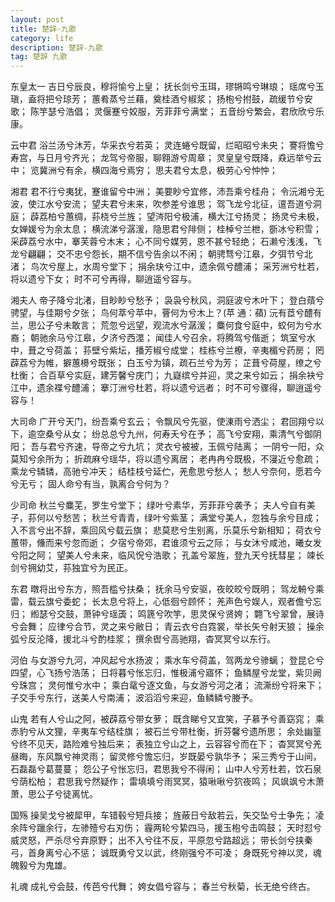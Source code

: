 ```yaml
---
layout: post
title: 楚辞-九歌
category: life
description: 楚辞-九歌
tag: 楚辞 九歌
---
```


东皇太一
吉日兮辰良，穆将愉兮上皇；
抚长剑兮玉珥，璆锵鸣兮琳琅；
瑶席兮玉瑱，盍将把兮琼芳；
蕙肴蒸兮兰藉，奠桂酒兮椒浆；
扬枹兮拊鼓，疏缓节兮安歌；
陈竽瑟兮浩倡；
灵偃蹇兮姣服，芳菲菲兮满堂；
五音纷兮繁会，君欣欣兮乐康。

云中君
浴兰汤兮沐芳，华采衣兮若英；
灵连蜷兮既留，烂昭昭兮未央；
謇将憺兮寿宫，与日月兮齐光；
龙驾兮帝服，聊翱游兮周章；
灵皇皇兮既降，猋远举兮云中；
览冀洲兮有余，横四海兮焉穷；
思夫君兮太息，极劳心兮忡忡；

湘君
君不行兮夷犹，蹇谁留兮中洲；
美要眇兮宜修，沛吾乘兮桂舟；
令沅湘兮无波，使江水兮安流；
望夫君兮未来，吹参差兮谁思；
驾飞龙兮北征，邅吾道兮洞庭；
薜荔柏兮蕙绸，荪桡兮兰旌；
望涔阳兮极浦，横大江兮扬灵；
扬灵兮未极，女婵媛兮为余太息；
横流涕兮潺湲，隐思君兮陫侧；
桂棹兮兰枻，斵冰兮积雪；
采薜荔兮水中，搴芙蓉兮木末；
心不同兮媒劳，恩不甚兮轻绝；
石濑兮浅浅，飞龙兮翩翩；
交不忠兮怨长，期不信兮告余以不闲；
朝骋骛兮江皋，夕弭节兮北渚；
鸟次兮屋上，水周兮堂下；
捐余玦兮江中，遗余佩兮醴浦；
采芳洲兮杜若，将以遗兮下女；
时不可兮再得，聊逍遥兮容与。

湘夫人
帝子降兮北渚，目眇眇兮愁予；
袅袅兮秋风，洞庭波兮木叶下；
登白薠兮骋望，与佳期兮夕张；
鸟何萃兮苹中，罾何为兮木上？(苹 通：蘋)
沅有茝兮醴有兰，思公子兮未敢言；
荒忽兮远望，观流水兮潺湲；
麋何食兮庭中，蛟何为兮水裔；
朝驰余马兮江皋，夕济兮西澨；
闻佳人兮召余，将腾驾兮偕逝；
筑室兮水中，葺之兮荷盖；
荪壁兮紫坛，播芳椒兮成堂；
桂栋兮兰橑，辛夷楣兮药房；
罔薜荔兮为帷，擗蕙櫋兮既张；
白玉兮为镇，疏石兰兮为芳；
芷葺兮荷屋，缭之兮杜衡；
合百草兮实庭，建芳馨兮庑门；
九嶷缤兮并迎，灵之来兮如云；
捐余袂兮江中，遗余褋兮醴浦；
搴汀洲兮杜若，将以遗兮远者；
时不可兮骤得，聊逍遥兮容与！

大司命
广开兮天门，纷吾乘兮玄云；
令飘风兮先驱，使涷雨兮洒尘；
君回翔兮以下，逾空桑兮从女；
纷总总兮九州，何寿夭兮在予；
高飞兮安翔，乘清气兮御阴阳；
吾与君兮齐速，导帝之兮九坑；
灵衣兮被被，玉佩兮陆离；
一阴兮一阳，众莫知兮余所为；
折疏麻兮瑶华，将以遗兮离居；
老冉冉兮既极，不寖近兮愈疏；
乘龙兮辚辚，高驰兮冲天；
结桂枝兮延伫，羌愈思兮愁人；
愁人兮奈何，愿若今兮无亏；
固人命兮有当，孰离合兮何为？

少司命
秋兰兮麋芜，罗生兮堂下；
绿叶兮素华，芳菲菲兮袭予；
夫人兮自有美子，荪何以兮愁苦；
秋兰兮青青，绿叶兮紫茎；
满堂兮美人，忽独与余兮目成；
入不言兮出不辞，乘回风兮载云旗；
悲莫悲兮生别离，乐莫乐兮新相知；
荷衣兮蕙带，儵而来兮忽而逝；
夕宿兮帝郊，君谁须兮云之际；
与女沐兮咸池，曦女发兮阳之阿；
望美人兮未来，临风怳兮浩歌；
孔盖兮翠旌，登九天兮抚彗星；
竦长剑兮拥幼艾，荪独宜兮为民正。

东君
暾将出兮东方，照吾槛兮扶桑；
抚余马兮安驱，夜皎皎兮既明；
驾龙輈兮乘雷，载云旗兮委蛇；
长太息兮将上，心低徊兮顾怀；
羌声色兮娱人，观者儋兮忘归；
縆瑟兮交鼓，萧钟兮瑶簴；
鸣篪兮吹竽，思灵保兮贤姱；
翾飞兮翠曾，展诗兮会舞；
应律兮合节，灵之来兮敝日；
青云衣兮白霓裳，举长矢兮射天狼；
操余弧兮反沦降，援北斗兮酌桂浆；
撰余辔兮高驰翔，杳冥冥兮以东行。

河伯
与女游兮九河，冲风起兮水扬波；
乘水车兮荷盖，驾两龙兮骖螭；
登昆仑兮四望，心飞扬兮浩荡；
日将暮兮怅忘归，惟极浦兮寤怀；
鱼鳞屋兮龙堂，紫贝阙兮珠宫；
灵何惟兮水中；
乘白鼋兮逐文鱼，与女游兮河之渚；
流澌纷兮将来下；
子交手兮东行，送美人兮南浦；
波滔滔兮来迎，鱼鳞鳞兮媵予。

山鬼
若有人兮山之阿，被薜荔兮带女萝；
既含睇兮又宜笑，子慕予兮善窈窕；
乘赤豹兮从文狸，辛夷车兮结桂旗；
被石兰兮带杜衡，折芬馨兮遗所思；
余处幽篁兮终不见天，路险难兮独后来；
表独立兮山之上，云容容兮而在下；
杳冥冥兮羌昼晦，东风飘兮神灵雨；
留灵修兮憺忘归，岁既晏兮孰华予；
采三秀兮于山间，石磊磊兮葛蔓蔓；
怨公子兮怅忘归，君思我兮不得闲；
山中人兮芳杜若，饮石泉兮荫松柏；
君思我兮然疑作；
雷填填兮雨冥冥，猿啾啾兮狖夜鸣；
风飒飒兮木萧萧，思公子兮徒离忧。

国殇
操吴戈兮被犀甲，车错毂兮短兵接；
旌蔽日兮敌若云，矢交坠兮士争先；
凌余阵兮躐余行，左骖殪兮右刃伤；
霾两轮兮絷四马，援玉枹兮击鸣鼓；
天时怼兮威灵怒，严杀尽兮弃原野；
出不入兮往不反，平原忽兮路超远；
带长剑兮挟秦弓，首身离兮心不惩；
诚既勇兮又以武，终刚强兮不可凌；
身既死兮神以灵，魂魄毅兮为鬼雄。

礼魂
成礼兮会鼓，传芭兮代舞；
姱女倡兮容与；
春兰兮秋菊，长无绝兮终古。

